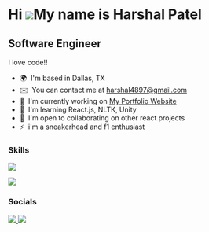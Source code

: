 Hi ![](https://user-images.githubusercontent.com/18350557/176309783-0785949b-9127-417c-8b55-ab5a4333674e.gif)My name is Harshal Patel
=====================================================================================================================================

Software Engineer
-----------------

I love code!!

* 🌍  I'm based in Dallas, TX
* ✉️  You can contact me at [harshal4897@gmail.com](mailto:harshal4897@gmail.com)
* 🚀  I'm currently working on [My Portfolio Website](http://github.com/im-harshal/portfolio-website-2/tree/main/react-portfolio-2)
* 🧠  I'm learning React.js, NLTK, Unity
* 🤝  I'm open to collaborating on other react projects
* ⚡  i'm a sneakerhead and f1 enthusiast

### Skills


<p align="left">
  <a href="https://skillicons.dev">
    <img src="https://skillicons.dev/icons?i=java,py,cpp,html,css,js,react,spring,mysql,mongodb,sklearn,unity" />
  </a>
</p>
<p align="left">
  <a href="https://skillicons.dev">
    <img src="https://skillicons.dev/icons?i=vscode,idea,eclipse,postman" />
  </a>
</p>

### Socials

<p align="left">
  <a href="https://www.linkedin.com/in/hp97" > 
    <img src="https://skillicons.dev/icons?i=linkedin" />
  </a>
  <a href="https://www.instagram.com/emharshal/" > 
    <img src="https://skillicons.dev/icons?i=instagram" />
  </a>
</p>
